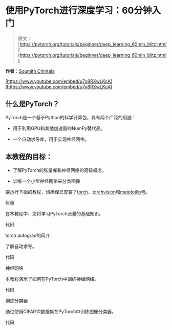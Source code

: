 # 使用PyTorch进行深度学习：60分钟入门

> 原文：[https://pytorch.org/tutorials/beginner/deep_learning_60min_blitz.html](https://pytorch.org/tutorials/beginner/deep_learning_60min_blitz.html)

**作者**：[Soumith Chintala](http://soumith.ch)

[https://www.youtube.com/embed/u7x8RXwLKcA](https://www.youtube.com/embed/u7x8RXwLKcA)

## 什么是PyTorch？

PyTorch是一个基于Python的科学计算包，具有两个广泛的用途：

+   用于利用GPU和其他加速器的NumPy替代品。

+   一个自动求导库，用于实现神经网络。

## 本教程的目标：

+   了解PyTorch的张量库和神经网络的高级概念。

+   训练一个小型神经网络来分类图像

要运行下面的教程，请确保已安装了[torch](https://github.com/pytorch/pytorch)、[torchvision](https://github.com/pytorch/vision)和[matplotlib](https://github.com/matplotlib/matplotlib)包。

张量

在本教程中，您将学习PyTorch张量的基础知识。

代码

torch.autograd的简介

了解自动求导。

代码

神经网络

本教程演示了如何在PyTorch中训练神经网络。

代码

训练分类器

通过使用CIFAR10数据集在PyTorch中训练图像分类器。

代码
